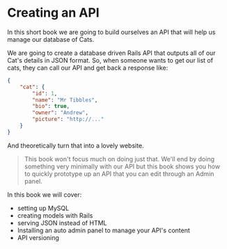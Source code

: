 # Creating an API

In this short book we are going to build ourselves an API that will help us manage our database of Cats.

We are going to create a database driven Rails API that outputs all of our Cat's details in JSON format. So, when someone wants to get our list of cats, they can call our API and get back a response like:

```json
{
    "cat": {
        "id": 1,
        "name": "Mr Tibbles",
        "bio": true,
        "owner": "Andrew",
        "picture": "http://..."
    }
}
```

And theoretically turn that into a lovely website.

> This book won't focus much on doing just that. We'll end by doing something very minimally with our API but this book shows you how to quickly prototype up an API that you can edit through an Admin panel.

In this book we will cover:

* setting up MySQL
* creating models with Rails
* serving JSON instead of HTML
* Installing an auto admin panel to manage your API's content
* API versioning

